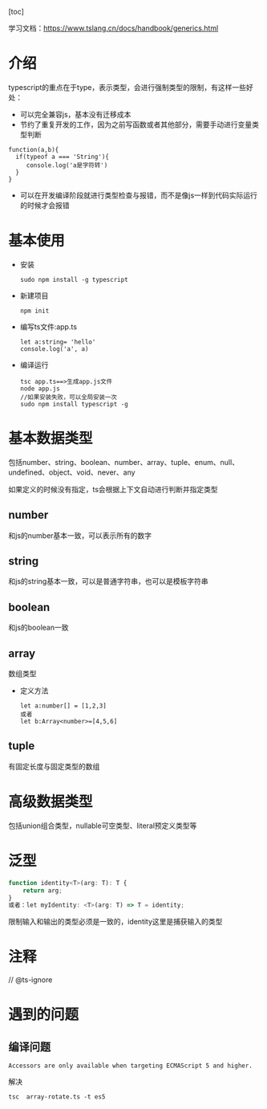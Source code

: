 [toc]

学习文档：https://www.tslang.cn/docs/handbook/generics.html

# 介绍

typescript的重点在于type，表示类型，会进行强制类型的限制，有这样一些好处：

+ 可以完全兼容js，基本没有迁移成本
+ 节约了重复开发的工作，因为之前写函数或者其他部分，需要手动进行变量类型判断

```
function(a,b){
  if(typeof a === 'String'){
     console.log('a是字符转')
  }
}
```

+ 可以在开发编译阶段就进行类型检查与报错，而不是像js一样到代码实际运行的时候才会报错

# 基本使用

+ 安装

  ```
  sudo npm install -g typescript
  ```

+ 新建项目

  ```
  npm init 
  ```

+ 编写ts文件:app.ts

  ```
  let a:string= 'hello'
  console.log('a', a)
  ```

+ 编译运行

  ```
  tsc app.ts==>生成app.js文件
  node app.js
  //如果安装失败，可以全局安装一次
  sudo npm install typescript -g 
  ```

# 基本数据类型

包括number、string、boolean、number、array、tuple、enum、null、undefined、object、void、never、any

如果定义的时候没有指定，ts会根据上下文自动进行判断并指定类型

## number

和js的number基本一致，可以表示所有的数字

## string

和js的string基本一致，可以是普通字符串，也可以是模板字符串

## boolean

和js的boolean一致

## array

数组类型

+ 定义方法

  ```
  let a:number[] = [1,2,3]
  或者
  let b:Array<number>=[4,5,6]
  ```

## tuple

有固定长度与固定类型的数组



# 高级数据类型

包括union组合类型，nullable可空类型、literal预定义类型等



# 泛型

```js
function identity<T>(arg: T): T {
    return arg;
}
或者：let myIdentity: <T>(arg: T) => T = identity;
```

限制输入和输出的类型必须是一致的，identity<T>这里是捕获输入的类型

# 注释

// @ts-ignore



# 遇到的问题

## 编译问题

```
Accessors are only available when targeting ECMAScript 5 and higher.
```

解决

```
tsc  array-rotate.ts -t es5
```




